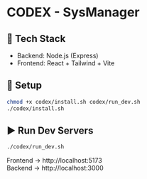 # CODEX - SysManager

## 🧱 Tech Stack
- Backend: Node.js (Express)
- Frontend: React + Tailwind + Vite

## 🚀 Setup

```bash
chmod +x codex/install.sh codex/run_dev.sh
./codex/install.sh
```

## ▶️ Run Dev Servers

```bash
./codex/run_dev.sh
```

Frontend → http://localhost:5173  
Backend → http://localhost:3000
